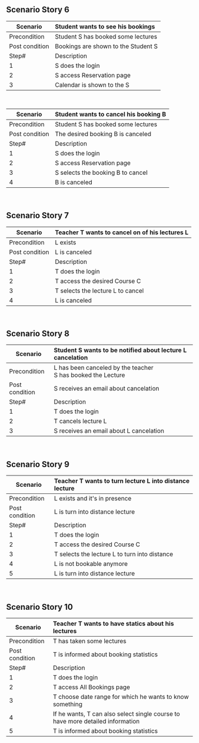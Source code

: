 ## Scenario Story 6 

| Scenario |  Student wants to see his bookings |
| ------------- |:-------------| 
|  Precondition     |Student S has booked some lectures|
|  Post condition   | Bookings are shown to the Student S|
| Step#        | Description  |
|  1     | S does the login |  
|  2     |  S access Reservation page  |
| 3 | Calendar is shown to the S |
<br>

| Scenario |  Student wants to cancel his booking B|
| ------------- |:-------------| 
|  Precondition     |Student S has booked some lectures|
|  Post condition   | The desired booking B is canceled|
| Step#        | Description  |
|  1     | S does the login |  
|  2     |  S access Reservation page  |
| 3 | S selects the booking B to cancel |
| 4 |  B is canceled |
<br>

## Scenario Story 7

| Scenario |  Teacher T wants to cancel on of his lectures L |
| ------------- |:-------------| 
|  Precondition     |L exists|
|  Post condition   | L is canceled|
| Step#        | Description  |
|  1     | T does the login |  
|  2     |  T access the desired Course C  |
| 3 | T selects the lecture L to cancel |
| 4 | L is canceled|
<br>

## Scenario Story 8

| Scenario |  Student S wants to be notified about lecture L cancelation |
| ------------- |:-------------| 
|  Precondition     |L has been canceled by the teacher <br> S has booked the Lecture  |
|  Post condition   | S receives an email about cancelation|
| Step#        | Description  |
|  1     | T does the login |  
|  2     | T cancels lecture L |  
|  3     |  S receives an email about L cancelation  |
<br>

## Scenario Story 9

| Scenario |  Teacher T wants to turn lecture L into distance lecture |
| ------------- |:-------------| 
|  Precondition     |L exists and it's in presence|
|  Post condition   | L is turn into distance lecture |
| Step#        | Description  |
|  1     | T does the login |  
|  2     | T access the desired Course C  |
| 3 | T selects the lecture L to turn into distance |
| 4 | L is not bookable anymore|
|  5| L is turn into distance lecture |
<br>

## Scenario Story 10

| Scenario |  Teacher T wants to have statics about his lectures |
| ------------- |:-------------| 
|  Precondition     |T has taken some lectures|
|  Post condition   | T is informed about booking statistics|
| Step#        | Description  |
|  1     | T does the login |  
|  2     | T access All Bookings page |
| 3 | T choose date range for which he wants to know something |
| 4 | If he wants, T can also select single course to have more detailed information|
|  5| T is informed about booking statistics|
<br>